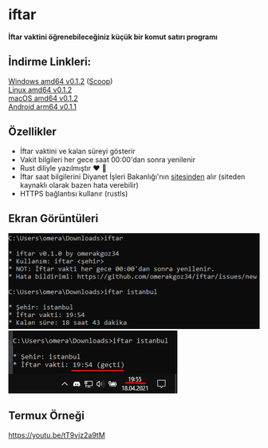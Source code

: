 # iftar

**İftar vaktini öğrenebileceğiniz küçük bir komut satırı programı**

## İndirme Linkleri:
[Windows amd64 v0.1.2](https://github.com/omerakgoz34/iftar/releases/download/v0.1.2/iftar_v0.1.2_windows_amd64.zip) ([Scoop](https://github.com/omerakgoz34/iftar/raw/f8e14390d2d17a9dcf76366d10ed4a8abfade9be/iftar.json))  
[Linux amd64 v0.1.2](https://github.com/omerakgoz34/iftar/releases/download/v0.1.2/iftar_v0.1.2_linux_amd64.zip)  
[macOS amd64 v0.1.2](https://github.com/omerakgoz34/iftar/releases/download/v0.1.2/iftar_v0.1.2_macos_amd64.zip)  
[Android arm64 v0.1.1](https://github.com/omerakgoz34/iftar/releases/download/v0.1.1/iftar_v0.1.1_android_arm64.zip)

## Özellikler

* İftar vaktini ve kalan süreyi gösterir
* Vakit bilgileri her gece saat 00:00'dan sonra yenilenir
* Rust diliyle yazılmıştır ❤ 🦀
* İftar saat bilgilerini Diyanet İşleri Bakanlığı'nın [sitesinden](https://namazvakitleri.diyanet.gov.tr/tr-TR) alır (siteden kaynaklı olarak bazen hata verebilir)
* HTTPS bağlantısı kullanır (rustls)

## Ekran Görüntüleri
![Screenshot_209](https://github.com/omerakgoz34/iftar/raw/3bcbd02b0e79f18b3eb81dc1ec25daef2f701899/screenshots/ss1.png)  
![Screenshot_210](https://github.com/omerakgoz34/iftar/raw/3bcbd02b0e79f18b3eb81dc1ec25daef2f701899/screenshots/ss2.png)

## Termux Örneği
https://youtu.be/tT9vjz2a9tM
